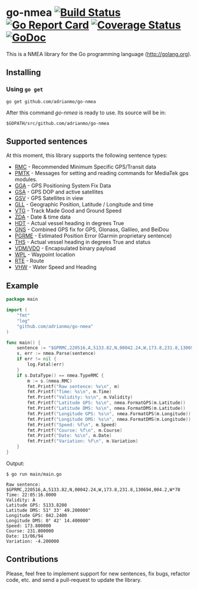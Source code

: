 # go-nmea [![Build Status](https://travis-ci.org/adrianmo/go-nmea.svg?branch=master)](https://travis-ci.org/adrianmo/go-nmea) [![Go Report Card](https://goreportcard.com/badge/github.com/adrianmo/go-nmea)](https://goreportcard.com/report/github.com/adrianmo/go-nmea) [![Coverage Status](https://coveralls.io/repos/adrianmo/go-nmea/badge.svg?branch=master&service=github)](https://coveralls.io/github/adrianmo/go-nmea?branch=master) [![GoDoc](https://godoc.org/github.com/adrianmo/go-nmea?status.svg)](https://godoc.org/github.com/adrianmo/go-nmea)

This is a NMEA library for the Go programming language (http://golang.org).

## Installing

### Using `go get`

    go get github.com/adrianmo/go-nmea

After this command *go-nmea* is ready to use. Its source will be in:

    $GOPATH/src/github.com/adrianmo/go-nmea

## Supported sentences

At this moment, this library supports the following sentence types:

- [RMC](http://aprs.gids.nl/nmea/#rmc) - Recommended Minimum Specific GPS/Transit data
- [PMTK](https://www.rhydolabz.com/documents/25/PMTK_A11.pdf) - Messages for setting and reading commands for MediaTek gps modules.
- [GGA](http://aprs.gids.nl/nmea/#gga) - GPS Positioning System Fix Data
- [GSA](http://aprs.gids.nl/nmea/#gsa) - GPS DOP and active satellites
- [GSV](http://aprs.gids.nl/nmea/#gsv) - GPS Satellites in view
- [GLL](http://aprs.gids.nl/nmea/#gll) - Geographic Position, Latitude / Longitude and time
- [VTG](http://aprs.gids.nl/nmea/#vtg) - Track Made Good and Ground Speed
- [ZDA](http://aprs.gids.nl/nmea/#zda) - Date & time data
- [HDT](http://aprs.gids.nl/nmea/#hdt) - Actual vessel heading in degrees True
- [GNS](https://www.trimble.com/oem_receiverhelp/v4.44/en/NMEA-0183messages_GNS.html) - Combined GPS fix for GPS, Glonass, Galileo, and BeiDou
- [PGRME](http://aprs.gids.nl/nmea/#rme) - Estimated Position Error (Garmin proprietary sentence)
- [THS](http://www.nuovamarea.net/pytheas_9.html) - Actual vessel heading in degrees True and status
- [VDM/VDO](http://catb.org/gpsd/AIVDM.html) - Encapsulated binary payload
- [WPL](http://aprs.gids.nl/nmea/#wpl) - Waypoint location
- [RTE](http://aprs.gids.nl/nmea/#rte) - Route
- [VHW](https://www.tronico.fi/OH6NT/docs/NMEA0183.pdf) - Water Speed and Heading

## Example

```go
package main

import (
	"fmt"
	"log"
	"github.com/adrianmo/go-nmea"
)

func main() {
	sentence := "$GPRMC,220516,A,5133.82,N,00042.24,W,173.8,231.8,130694,004.2,W*70"
	s, err := nmea.Parse(sentence)
	if err != nil {
		log.Fatal(err)
	}
	if s.DataType() == nmea.TypeRMC {
		m := s.(nmea.RMC)
		fmt.Printf("Raw sentence: %v\n", m)
		fmt.Printf("Time: %s\n", m.Time)
		fmt.Printf("Validity: %s\n", m.Validity)
		fmt.Printf("Latitude GPS: %s\n", nmea.FormatGPS(m.Latitude))
		fmt.Printf("Latitude DMS: %s\n", nmea.FormatDMS(m.Latitude))
		fmt.Printf("Longitude GPS: %s\n", nmea.FormatGPS(m.Longitude))
		fmt.Printf("Longitude DMS: %s\n", nmea.FormatDMS(m.Longitude))
		fmt.Printf("Speed: %f\n", m.Speed)
		fmt.Printf("Course: %f\n", m.Course)
		fmt.Printf("Date: %s\n", m.Date)
		fmt.Printf("Variation: %f\n", m.Variation)
	}
}
```

Output:

```
$ go run main/main.go

Raw sentence: $GPRMC,220516,A,5133.82,N,00042.24,W,173.8,231.8,130694,004.2,W*70
Time: 22:05:16.0000
Validity: A
Latitude GPS: 5133.8200
Latitude DMS: 51° 33' 49.200000"
Longitude GPS: 042.2400
Longitude DMS: 0° 42' 14.400000"
Speed: 173.800000
Course: 231.800000
Date: 13/06/94
Variation: -4.200000
```

## Contributions

Please, feel free to implement support for new sentences, fix bugs, refactor code, etc. and send a pull-request to update the library.

